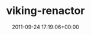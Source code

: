 ---
title:		"viking-renactor"
mediatype:		"upload"
description:		"TBC"
date:		"2011-09-24 17:19:06+00:00"
album:		"people"
filename:		"viking-renactor.md"
series:		""
cl_public_id:		"people/viking-renactor"
cl_version:		1497005597
format:		"tiff"
bytes:		7160664
width:		2174
height:		1440
exposure_mode:		"Manual"
program:		"Manual"
aperture:		"9.0"
focal_length:		"27.0 mm"
iso:		"8000"
shutter_speed:		"1/8000"
metering:		"Center-weighted average"
flash:		"Off, Did not fire"
white_balance:		"Custom"
colour_temp:		"5600"
has_crop:		"false"
orientation:		"Horizontal (normal)"
camera_model:		"NIKON D7000"
lens_info:		"18-200mm f/3.5-5.6"
artist:		"Matt Finucane"
x_resolution:		"300"
y_resolution:		"300"
---